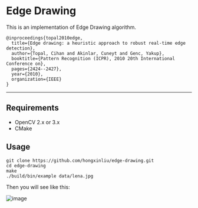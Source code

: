 # Edge Drawing
This is an implementation of Edge Drawing algorithm.

```
@inproceedings{topal2010edge,
  title={Edge drawing: a heuristic approach to robust real-time edge detection},
  author={Topal, Cihan and Akinlar, Cuneyt and Genc, Yakup},
  booktitle={Pattern Recognition (ICPR), 2010 20th International Conference on},
  pages={2424--2427},
  year={2010},
  organization={IEEE}
}
```

-----

## Requirements
* OpenCV 2.x or 3.x
* CMake

## Usage
```
git clone https://github.com/hongxinliu/edge-drawing.git
cd edge-drawing
make
./build/bin/example data/lena.jpg
```

Then you will see like this:

 ![image](https://cdn.nlark.com/yuque/0/2019/gif/297742/1556283395103-assets/web-upload/6bafce0f-9ee4-4bd8-aabb-cac4bd15f0c3.gif)
